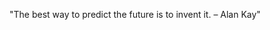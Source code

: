 <!--QUOTE_START-->
"The best way to predict the future is to invent it. – Alan Kay"
<!--QUOTE_END-->

